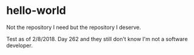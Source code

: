 # hello-world
Not the repository I need but the repository I deserve.


Test as of 2/8/2018. Day 262 and they still don't know I'm not a software developer.
